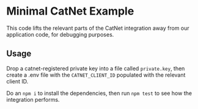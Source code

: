 # Minimal CatNet Example

This code lifts the relevant parts of the CatNet integration away from our application code, for debugging purposes.

## Usage

Drop a catnet-registered private key into a file called `private.key`, then create a .env file with the `CATNET_CLIENT_ID` populated with the relevant client ID.

Do an `npm i` to install the dependencies, then run `npm test` to see how the integration performs.

